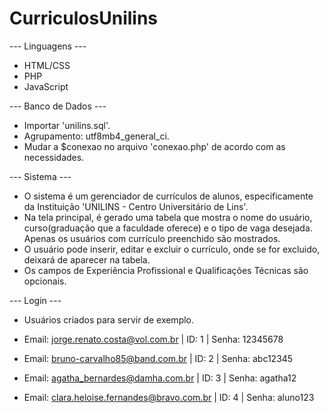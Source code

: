 # CurriculosUnilins

--- Linguagens ---

- HTML/CSS
- PHP
- JavaScript

--- Banco de Dados ---

- Importar 'unilins.sql'.
- Agrupamento: utf8mb4_general_ci.
- Mudar a $conexao no arquivo 'conexao.php' de acordo com as necessidades.

--- Sistema ---

- O sistema é um gerenciador de currículos de alunos, especificamente da Instituição 'UNILINS - Centro Universitário de Lins'.
- Na tela principal, é gerado uma tabela que mostra o nome do usuário, curso(graduação que a faculdade oferece) e o tipo de vaga desejada. Apenas os usuários com currículo preenchido são mostrados.
- O usuário pode inserir, editar e excluir o currículo, onde se for excluido, deixará de aparecer na tabela.
- Os campos de Experiência Profissional e Qualificações Técnicas são opcionais.

--- Login ---

- Usuários criados para servir de exemplo.

- Email: jorge.renato.costa@vol.com.br | ID: 1 | Senha: 12345678
- Email: bruno-carvalho85@band.com.br | ID: 2 | Senha: abc12345
- Email: agatha_bernardes@damha.com.br | ID: 3 | Senha: agatha12
- Email: clara.heloise.fernandes@bravo.com.br | ID: 4 | Senha: aluno123
